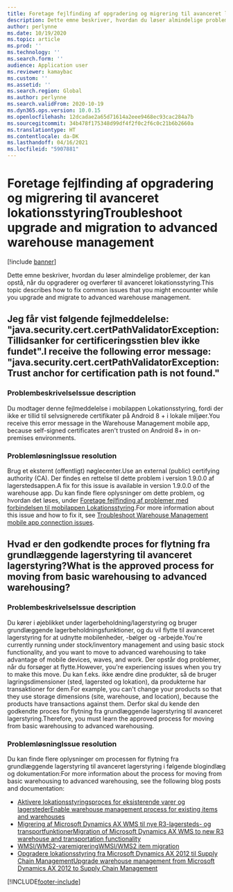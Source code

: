 ```yaml
---
title: Foretage fejlfinding af opgradering og migrering til avanceret lokationsstyring
description: Dette emne beskriver, hvordan du løser almindelige problemer, der kan opstå, når du opgraderer og overfører til avanceret lokationsstyring.
author: perlynne
ms.date: 10/19/2020
ms.topic: article
ms.prod: ''
ms.technology: ''
ms.search.form: ''
audience: Application user
ms.reviewer: kamaybac
ms.custom: ''
ms.assetid: ''
ms.search.region: Global
ms.author: perlynne
ms.search.validFrom: 2020-10-19
ms.dyn365.ops.version: 10.0.15
ms.openlocfilehash: 12dcadae2a65d71614a2eee9468ec93cac284a7b
ms.sourcegitcommit: 34b478f175348d99df4f2f0c2f6c0c21b6b2660a
ms.translationtype: HT
ms.contentlocale: da-DK
ms.lasthandoff: 04/16/2021
ms.locfileid: "5907881"
---
```

# <a name="troubleshoot-upgrade-and-migration-to-advanced-warehouse-management"></a><span data-ttu-id="10ffe-103">Foretage fejlfinding af opgradering og migrering til avanceret lokationsstyring</span><span class="sxs-lookup"><span data-stu-id="10ffe-103">Troubleshoot upgrade and migration to advanced warehouse management</span></span>

[!include [banner](../includes/banner.md)]

<span data-ttu-id="10ffe-104">Dette emne beskriver, hvordan du løser almindelige problemer, der kan opstå, når du opgraderer og overfører til avanceret lokationsstyring.</span><span class="sxs-lookup"><span data-stu-id="10ffe-104">This topic describes how to fix common issues that you might encounter while you upgrade and migrate to advanced warehouse management.</span></span>

## <a name="i-receive-the-following-error-message-javasecuritycertcertpathvalidatorexception-trust-anchor-for-certification-path-is-not-found"></a><span data-ttu-id="10ffe-105">Jeg får vist følgende fejlmeddelelse: "java.security.cert.certPathValidatorException: Tillidsanker for certificeringsstien blev ikke fundet".</span><span class="sxs-lookup"><span data-stu-id="10ffe-105">I receive the following error message: "java.security.cert.certPathValidatorException: Trust anchor for certification path is not found."</span></span>

### <a name="issue-description"></a><span data-ttu-id="10ffe-106">Problembeskrivelse</span><span class="sxs-lookup"><span data-stu-id="10ffe-106">Issue description</span></span>

<span data-ttu-id="10ffe-107">Du modtager denne fejlmeddelelse i mobilappen Lokationsstyring, fordi der ikke er tillid til selvsignerede certifikater på Android 8 + i lokale miljøer.</span><span class="sxs-lookup"><span data-stu-id="10ffe-107">You receive this error message in the Warehouse Management mobile app, because self-signed certificates aren't trusted on Android 8+ in on-premises environments.</span></span>

### <a name="issue-resolution"></a><span data-ttu-id="10ffe-108">Problemløsning</span><span class="sxs-lookup"><span data-stu-id="10ffe-108">Issue resolution</span></span>

<span data-ttu-id="10ffe-109">Brug et eksternt (offentligt) nøglecenter.</span><span class="sxs-lookup"><span data-stu-id="10ffe-109">Use an external (public) certifying authority (CA).</span></span> <span data-ttu-id="10ffe-110">Der findes en rettelse til dette problem i version 1.9.0.0 af lagerstedsappen.</span><span class="sxs-lookup"><span data-stu-id="10ffe-110">A fix for this issue is available in version 1.9.0.0 of the warehouse app.</span></span> <span data-ttu-id="10ffe-111">Du kan finde flere oplysninger om dette problem, og hvordan det løses, under [Foretage fejlfinding af problemer med forbindelsen til mobilappen Lokationsstyring](troubleshoot-warehouse-app-connection.md).</span><span class="sxs-lookup"><span data-stu-id="10ffe-111">For more information about this issue and how to fix it, see [Troubleshoot Warehouse Management mobile app connection issues](troubleshoot-warehouse-app-connection.md).</span></span>

## <a name="what-is-the-approved-process-for-moving-from-basic-warehousing-to-advanced-warehousing"></a><span data-ttu-id="10ffe-112">Hvad er den godkendte proces for flytning fra grundlæggende lagerstyring til avanceret lagerstyring?</span><span class="sxs-lookup"><span data-stu-id="10ffe-112">What is the approved process for moving from basic warehousing to advanced warehousing?</span></span>

### <a name="issue-description"></a><span data-ttu-id="10ffe-113">Problembeskrivelse</span><span class="sxs-lookup"><span data-stu-id="10ffe-113">Issue description</span></span>

<span data-ttu-id="10ffe-114">Du kører i øjeblikket under lagerbeholdning/lagerstyring og bruger grundlæggende lagerbeholdningsfunktioner, og du vil flytte til avanceret lagerstyring for at udnytte mobilenheder, -bølger og -arbejde.</span><span class="sxs-lookup"><span data-stu-id="10ffe-114">You're currently running under stock/inventory management and using basic stock functionality, and you want to move to advanced warehousing to take advantage of mobile devices, waves, and work.</span></span> <span data-ttu-id="10ffe-115">Der opstår dog problemer, når du forsøger at flytte.</span><span class="sxs-lookup"><span data-stu-id="10ffe-115">However, you're experiencing issues when you try to make this move.</span></span> <span data-ttu-id="10ffe-116">Du kan f.eks. ikke ændre dine produkter, så de bruger lagringsdimensioner (sted, lagersted og lokation), da produkterne har transaktioner for dem.</span><span class="sxs-lookup"><span data-stu-id="10ffe-116">For example, you can't change your products so that they use storage dimensions (site, warehouse, and location), because the products have transactions against them.</span></span> <span data-ttu-id="10ffe-117">Derfor skal du kende den godkendte proces for flytning fra grundlæggende lagerstyring til avanceret lagerstyring.</span><span class="sxs-lookup"><span data-stu-id="10ffe-117">Therefore, you must learn the approved process for moving from basic warehousing to advanced warehousing.</span></span>

### <a name="issue-resolution"></a><span data-ttu-id="10ffe-118">Problemløsning</span><span class="sxs-lookup"><span data-stu-id="10ffe-118">Issue resolution</span></span>

<span data-ttu-id="10ffe-119">Du kan finde flere oplysninger om processen for flytning fra grundlæggende lagerstyring til avanceret lagerstyring i følgende blogindlæg og dokumentation:</span><span class="sxs-lookup"><span data-stu-id="10ffe-119">For more information about the process for moving from basic warehousing to advanced warehousing, see the following blog posts and documentation:</span></span>

- [<span data-ttu-id="10ffe-120">Aktivere lokationsstyringsproces for eksisterende varer og lagersteder</span><span class="sxs-lookup"><span data-stu-id="10ffe-120">Enable warehouse management process for existing items and warehouses</span></span>](https://cleverax.wordpress.com/2017/12/06/d365fo-enable-warehouse-management-process-for-existing-items-and-warehouses/)
- [<span data-ttu-id="10ffe-121">Migrering af Microsoft Dynamics AX WMS til nye R3-lagersteds- og transportfunktioner</span><span class="sxs-lookup"><span data-stu-id="10ffe-121">Migration of Microsoft Dynamics AX WMS to new R3 warehouse and transportation functionality</span></span>](https://cloudblogs.microsoft.com/dynamics365/no-audience/2015/08/17/migration-of-microsoft-dynamics-ax-wms-to-new-r3-warehouse-and-transportation-functionality/)
- [<span data-ttu-id="10ffe-122">WMSI/WMS2-varemigrering</span><span class="sxs-lookup"><span data-stu-id="10ffe-122">WMSI/WMS2 item migration</span></span>](https://cloudblogs.microsoft.com/dynamics365/no-audience/2018/05/03/wmsiwms2-item-migration/)
- [<span data-ttu-id="10ffe-123">Opgradere lokationsstyring fra Microsoft Dynamics AX 2012 til Supply Chain Management</span><span class="sxs-lookup"><span data-stu-id="10ffe-123">Upgrade warehouse management from Microsoft Dynamics AX 2012 to Supply Chain Management</span></span>](./upgrade-migration-warehouse-management-processes.md)


[!INCLUDE[footer-include](../../includes/footer-banner.md)]